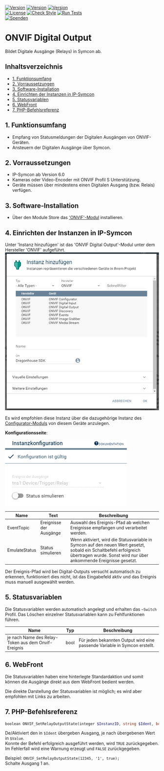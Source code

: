 [![Version](https://img.shields.io/badge/Symcon-PHPModul-red.svg)](https://www.symcon.de/service/dokumentation/entwicklerbereich/sdk-tools/sdk-php/)
[![Version](https://img.shields.io/badge/Modul%20Version-1.10-blue.svg)]()
[![Version](https://img.shields.io/badge/Symcon%20Version-6.0%20%3E-green.svg)](https://www.symcon.de/forum/threads/41251-IP-Symcon-5-5-%28master%29)  
[![License](https://img.shields.io/badge/License-CC%20BY--NC--SA%204.0-green.svg)](https://creativecommons.org/licenses/by-nc-sa/4.0/)
[![Check Style](https://github.com/Nall-chan/ONVIF/workflows/Check%20Style/badge.svg)](https://github.com/Nall-chan/ONVIF/actions) [![Run Tests](https://github.com/Nall-chan/ONVIF/workflows/Run%20Tests/badge.svg)](https://github.com/Nall-chan/ONVIF/actions)  
[![Spenden](https://www.paypalobjects.com/de_DE/DE/i/btn/btn_donate_SM.gif)](../README.md#spenden)  

# ONVIF Digital Output  <!-- omit in toc -->
Bildet Digitale Ausgänge (Relays) in Symcon ab.  

## Inhaltsverzeichnis  <!-- omit in toc -->  

- [1. Funktionsumfang](#1-funktionsumfang)
- [2. Vorraussetzungen](#2-vorraussetzungen)
- [3. Software-Installation](#3-software-installation)
- [4. Einrichten der Instanzen in IP-Symcon](#4-einrichten-der-instanzen-in-ip-symcon)
- [5. Statusvariablen](#5-statusvariablen)
- [6. WebFront](#6-webfront)
- [7. PHP-Befehlsreferenz](#7-php-befehlsreferenz)

## 1. Funktionsumfang

* Empfang von Statusmeldungen der Digitalen Ausgängen von ONVIF-Geräten.  
* Ansteuern der Digitalen Ausgänge über Symcon.  

## 2. Vorraussetzungen

* IP-Symcon ab Version 6.0
* Kameras oder Video-Encoder mit ONVIF Profil S Unterstützung.
* Geräte müssen über mindestens einen Digitalen Ausgang (bzw. Relais) verfügen.  

## 3. Software-Installation

* Über den Module Store das  ['ONVIF'-Modul](../README.md) installieren.

## 4. Einrichten der Instanzen in IP-Symcon

 Unter 'Instanz hinzufügen' ist das 'ONVIF Digital Output'-Modul unter dem Hersteller 'ONVIF' aufgeführt.  
![Module](../imgs/Module.png)  

 Es wird empfohlen diese Instanz über die dazugehörige Instanz des [Configurator-Moduls](../ONVIF%20Configurator/README.md) von diesem Geräte anzulegen.  
 
__Konfigurationsseite__:

![Config](imgs/Config.png)  

| Name          | Text                    | Beschreibung                                                                                                                                                                           |
| ------------- | ----------------------- | -------------------------------------------------------------------------------------------------------------------------------------------------------------------------------------- |
| EventTopic    | Ereignisse der Ausgänge | Auswahl des Ereignis-Pfad ab welchen Ereignisse empfangen und verarbeitet werden.                                                                                                      |
| EmulateStatus | Status simulieren       | Wenn aktiviert, wird die Statusvariable in Symcon auf den neuen Wert gesetzt, sobald ein Schaltbefehl erfolgreich übertragen wurde. Sonst wird nur über ankommende Ereignisse gesetzt. |

Der Ereignis-Pfad wird bei Digital-Outputs versucht automatisch zu erkennen, funktioniert dies nicht, ist das Eingabefeld aktiv und das Ereignis muss manuell ausgewählt werden.  

## 5. Statusvariablen

Die Statusvariablen werden automatisch angelegt und erhalten das `~Switch` Profil. Das Löschen einzelner Statusvariablen kann zu Fehlfunktionen führen.  

| Name                                                | Typ  | Beschreibung                                                               |
| --------------------------------------------------- | ---- | -------------------------------------------------------------------------- |
| je nach Name des Relay-Token aus dem Onvif-Ereignis | bool | Für jeden bekannten Output wird eine passende Variable in Symcon erstellt. |

## 6. WebFront

Die Statusvariablen haben eine hinterlegte Standardaktion und somit können die Ausgänge direkt aus dem WebFront bedient werden. 

Die direkte Darstellung der Statusvariablen ist möglich; es wird aber empfohlen mit Links zu arbeiten.  

## 7. PHP-Befehlsreferenz

```php
boolean ONVIF_SetRelayOutputState(integer $InstanzID, string $Ident, bool $Value);
```
De/Aktiviert den in `$Ident` übergeben Ausgang, je nach übergebenen Wert in `$Value`.  
Konnte der Befehl erfolgreich ausgeführt werden, wird `TRUE` zurückgegeben.  
Im Fehlerfall wird eine Warnung erzeugt und `FALSE` zurückgegeben.  

Beispiel:
`ONVIF_SetRelayOutputState(12345, '1', true);`  
Schalte Ausgang 1 an.